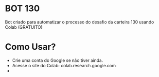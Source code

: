 # BOT 130 

Bot criado para automatizar o processo do desafio da carteira 130 usando Colab (GRATUITO)

# Como Usar? 
* Crie uma conta do Google se não tiver ainda.
* Acesse o site do Colab: colab.research.google.com
* 